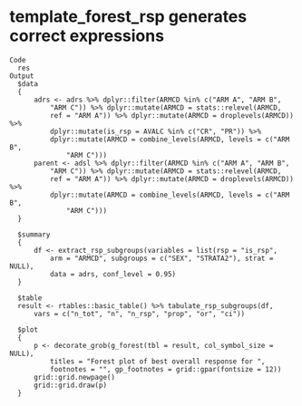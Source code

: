 # template_forest_rsp generates correct expressions

    Code
      res
    Output
      $data
      {
          adrs <- adrs %>% dplyr::filter(ARMCD %in% c("ARM A", "ARM B", 
              "ARM C")) %>% dplyr::mutate(ARMCD = stats::relevel(ARMCD, 
              ref = "ARM A")) %>% dplyr::mutate(ARMCD = droplevels(ARMCD)) %>% 
              dplyr::mutate(is_rsp = AVALC %in% c("CR", "PR")) %>% 
              dplyr::mutate(ARMCD = combine_levels(ARMCD, levels = c("ARM B", 
                  "ARM C")))
          parent <- adsl %>% dplyr::filter(ARMCD %in% c("ARM A", "ARM B", 
              "ARM C")) %>% dplyr::mutate(ARMCD = stats::relevel(ARMCD, 
              ref = "ARM A")) %>% dplyr::mutate(ARMCD = droplevels(ARMCD)) %>% 
              dplyr::mutate(ARMCD = combine_levels(ARMCD, levels = c("ARM B", 
                  "ARM C")))
      }
      
      $summary
      {
          df <- extract_rsp_subgroups(variables = list(rsp = "is_rsp", 
              arm = "ARMCD", subgroups = c("SEX", "STRATA2"), strat = NULL), 
              data = adrs, conf_level = 0.95)
      }
      
      $table
      result <- rtables::basic_table() %>% tabulate_rsp_subgroups(df, 
          vars = c("n_tot", "n", "n_rsp", "prop", "or", "ci"))
      
      $plot
      {
          p <- decorate_grob(g_forest(tbl = result, col_symbol_size = NULL), 
              titles = "Forest plot of best overall response for ", 
              footnotes = "", gp_footnotes = grid::gpar(fontsize = 12))
          grid::grid.newpage()
          grid::grid.draw(p)
      }
      

